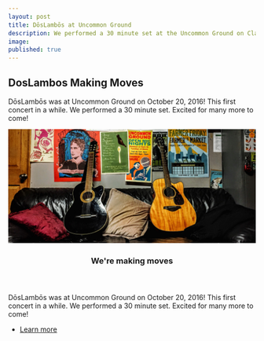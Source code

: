 ```yaml
---
layout: post
title: DōsLambōs at Uncommon Ground
description: We performed a 30 minute set at the Uncommon Ground on Clark
image:
published: true
---
```


## DosLambos Making Moves
  DōsLambōs was at Uncommon Ground on October 20, 2016! This first concert in a while. We performed a 30 minute set. Excited for many more to come!

  <section id="two" class="spotlights">
  	<section>
  		<a href="generic.html" class="image">
  			<img src="assets/images/concert-pics/16-10-20-uncommon-ground.jpg" alt="" data-position="center center" />
  		</a>
  		<div class="content">
  			<div class="inner">
  				<header class="major">
  					<h3>We're making moves</h3>
  				</header>
  				<p>DōsLambōs was at Uncommon Ground on October 20, 2016! This first concert in a while. We performed a 30 minute set. Excited for many more to come!</p>
  				<ul class="actions">
  					<li><a href="http://facebook.com/doslambosband" class="button">Learn more</a></li>
  				</ul>
  			</div>
  		</div>
  	</section>
